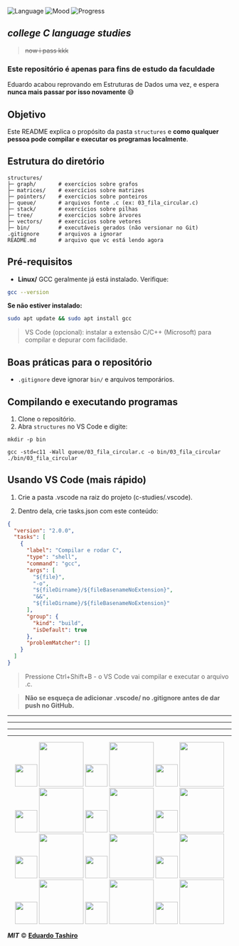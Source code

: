 ![Language](https://img.shields.io/badge/Language-C-blue)
![Mood](https://img.shields.io/badge/mood-studying_hard-red)
![Progress](https://img.shields.io/badge/progress-69%-green)

## **_college C language studies_**

> ~~now i pass kkk~~

### Este repositório é apenas para fins de estudo da faculdade

Eduardo acabou reprovando em Estruturas de Dados uma vez, e espera **nunca mais passar por isso novamente** 😅

## Objetivo

Este README explica o propósito da pasta `structures` e **como qualquer pessoa pode compilar e executar os programas localmente**.

## Estrutura do diretório

```
structures/
├─ graph/       # exercícios sobre grafos
├─ matrices/    # exercícios sobre matrizes
├─ pointers/    # exercícios sobre ponteiros
├─ queue/       # arquivos fonte .c (ex: 03_fila_circular.c)
├─ stack/       # exercícios sobre pilhas
├─ tree/        # exercícios sobre árvores
├─ vectors/     # exercícios sobre vetores
├─ bin/         # executáveis gerados (não versionar no Git)
.gitignore      # arquivos a ignorar
README.md       # arquivo que vc está lendo agora
```

## Pré-requisitos

- **Linux/** GCC geralmente já está instalado. Verifique:

```bash
gcc --version
```

**Se não estiver instalado:**

```bash
sudo apt update && sudo apt install gcc
```

> VS Code (opcional): instalar a extensão C/C++ (Microsoft) para compilar e depurar com facilidade.

## Boas práticas para o repositório

- `.gitignore` deve ignorar `bin/` e arquivos temporários.

## Compilando e executando programas

1. Clone o repositório.
2. Abra `structures` no VS Code e digite:

```
mkdir -p bin

gcc -std=c11 -Wall queue/03_fila_circular.c -o bin/03_fila_circular
./bin/03_fila_circular
```

## Usando VS Code (mais rápido)

1. Crie a pasta .vscode na raiz do projeto (c-studies/.vscode).

2. Dentro dela, crie tasks.json com este conteúdo:

```json
{
  "version": "2.0.0",
  "tasks": [
    {
      "label": "Compilar e rodar C",
      "type": "shell",
      "command": "gcc",
      "args": [
        "${file}",
        "-o",
        "${fileDirname}/${fileBasenameNoExtension}",
        "&&",
        "${fileDirname}/${fileBasenameNoExtension}"
      ],
      "group": {
        "kind": "build",
        "isDefault": true
      },
      "problemMatcher": []
    }
  ]
}
```

> Pressione Ctrl+Shift+B - o VS Code vai compilar e executar o arquivo .c.

> **Não se esqueça de adicionar .vscode/ no .gitignore antes de dar push no GitHub.**

---

---

---

---

<p align="center">
  <img src="https://upload.wikimedia.org/wikipedia/commons/3/35/The_C_Programming_Language_logo.svg" width="50"/>
  <img src="https://upload.wikimedia.org/wikipedia/commons/3/35/The_C_Programming_Language_logo.svg" width="100"/>
  <img src="https://upload.wikimedia.org/wikipedia/commons/3/35/The_C_Programming_Language_logo.svg" width="50"/>
  <img src="https://upload.wikimedia.org/wikipedia/commons/3/35/The_C_Programming_Language_logo.svg" width="100"/>
  <img src="https://upload.wikimedia.org/wikipedia/commons/3/35/The_C_Programming_Language_logo.svg" width="50"/>
  <img src="https://upload.wikimedia.org/wikipedia/commons/3/35/The_C_Programming_Language_logo.svg" width="100"/>
    <img src="https://upload.wikimedia.org/wikipedia/commons/3/35/The_C_Programming_Language_logo.svg" width="50"/>
  <img src="https://upload.wikimedia.org/wikipedia/commons/3/35/The_C_Programming_Language_logo.svg" width="100"/>
  <img src="https://upload.wikimedia.org/wikipedia/commons/3/35/The_C_Programming_Language_logo.svg" width="50"/>
  <img src="https://upload.wikimedia.org/wikipedia/commons/3/35/The_C_Programming_Language_logo.svg" width="100"/>
  <img src="https://upload.wikimedia.org/wikipedia/commons/3/35/The_C_Programming_Language_logo.svg" width="50"/>
  <img src="https://upload.wikimedia.org/wikipedia/commons/3/35/The_C_Programming_Language_logo.svg" width="100"/>
    <img src="https://upload.wikimedia.org/wikipedia/commons/3/35/The_C_Programming_Language_logo.svg" width="50"/>
  <img src="https://upload.wikimedia.org/wikipedia/commons/3/35/The_C_Programming_Language_logo.svg" width="100"/>
  <img src="https://upload.wikimedia.org/wikipedia/commons/3/35/The_C_Programming_Language_logo.svg" width="50"/>
  <img src="https://upload.wikimedia.org/wikipedia/commons/3/35/The_C_Programming_Language_logo.svg" width="100"/>
  <img src="https://upload.wikimedia.org/wikipedia/commons/3/35/The_C_Programming_Language_logo.svg" width="50"/>
  <img src="https://upload.wikimedia.org/wikipedia/commons/3/35/The_C_Programming_Language_logo.svg" width="100"/>
    <img src="https://upload.wikimedia.org/wikipedia/commons/3/35/The_C_Programming_Language_logo.svg" width="50"/>
  <img src="https://upload.wikimedia.org/wikipedia/commons/3/35/The_C_Programming_Language_logo.svg" width="100"/>
  <img src="https://upload.wikimedia.org/wikipedia/commons/3/35/The_C_Programming_Language_logo.svg" width="50"/>
  <img src="https://upload.wikimedia.org/wikipedia/commons/3/35/The_C_Programming_Language_logo.svg" width="100"/>
  <img src="https://upload.wikimedia.org/wikipedia/commons/3/35/The_C_Programming_Language_logo.svg" width="50"/>
  <img src="https://upload.wikimedia.org/wikipedia/commons/3/35/The_C_Programming_Language_logo.svg" width="100"/>
</p>

**_MIT_** © **[Eduardo Tashiro](https://www.linkedin.com/in/eduardo-tashiro-192096362/)**
